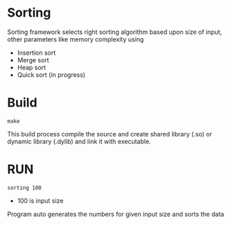# Sorting

Sorting framework selects right sorting algorithm based upon size of input, other parameters like memory complexity using

  - Insertion sort
  - Merge sort
  - Heap sort 
  - Quick sort (in progress)

# Build 
    make

This build process compile the source and create shared library (.so) or dynamic library (.dylib) and link it with executable.

# RUN
    sorting 100

  - 100 is input size

Program auto generates the numbers for given input size and sorts the data

